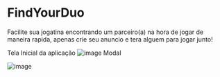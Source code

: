 # FindYourDuo
 Facilite sua jogatina encontrando um parceiro(a) na hora de jogar de maneira rapida, apenas crie seu anuncio e tera alguem para jogar junto!
 
 Tela Inicial da aplicação
![image](https://user-images.githubusercontent.com/86385026/200100286-e65c3a90-39d9-4368-ba38-ff9e05189280.png)
Modal

![image](https://user-images.githubusercontent.com/86385026/200100299-e1e76b2a-6781-4629-ad2d-36dea6e36662.png)
